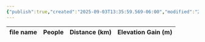```yaml
---
{"publish":true,"created":"2025-09-03T13:35:59.569-06:00","modified":"2025-09-03T14:57:48.319-06:00","published":"2025-09-03T14:57:48.319-06:00","tags":["route"],"cssclasses":"","elevation":null,"region":"Lake Louise","location":"51.3802081, -116.2478334","DWYT":null,"Kane":"Easy","completed":false}
---
```



| file name | People | Distance (km) | Elevation Gain (m) |
| --------- | ------ | ------------- | ------------------ |